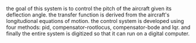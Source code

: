the goal of this system is to control the pitch of the aircraft given its deflection angle. the transfer function is derived from the aircraft's longitudional equations of motion. the control system is developed using four methods: pid, compensator-rootlocus, compensator-bode and lqr. and finally the entire system is digitized so that it can run on a digital computer.
